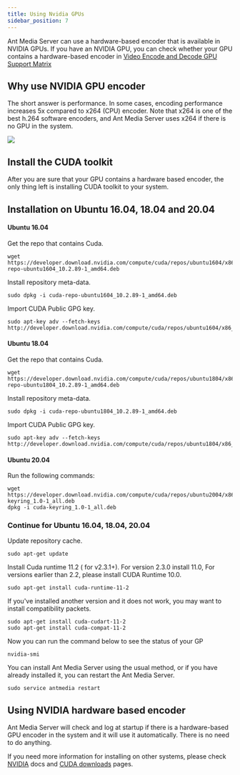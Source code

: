 ```yaml
---
title: Using Nvidia GPUs
sidebar_position: 7
---
```


Ant Media Server can use a hardware-based encoder that is available in NVIDIA GPUs. If you have an NVIDIA GPU, you can check whether your GPU contains a hardware-based encoder in [Video Encode and Decode GPU Support Matrix](https://developer.nvidia.com/video-encode-decode-gpu-support-matrix)

**Why use NVIDIA GPU encoder**
------------------------------

The short answer is performance. In some cases, encoding performance increases 5x compared to x264 (CPU) encoder. Note that x264 is one of the best h.264 software encoders, and Ant Media Server uses x264 if there is no GPU in the system.

![](@site/static/img/gpu.png)

Install the CUDA toolkit
------------------------

After you are sure that your GPU contains a hardware based encoder, the only thing left is installing CUDA toolkit to your system.

Installation on Ubuntu 16.04, 18.04 and 20.04
---------------------------------------------

#### Ubuntu 16.04

Get the repo that contains Cuda.

    wget https://developer.download.nvidia.com/compute/cuda/repos/ubuntu1604/x86_64/cuda-repo-ubuntu1604_10.2.89-1_amd64.deb

Install repository meta-data.

    sudo dpkg -i cuda-repo-ubuntu1604_10.2.89-1_amd64.deb

Import CUDA Public GPG key.

    sudo apt-key adv --fetch-keys http://developer.download.nvidia.com/compute/cuda/repos/ubuntu1604/x86_64/7fa2af80.pub

#### Ubuntu 18.04

Get the repo that contains Cuda.

    wget https://developer.download.nvidia.com/compute/cuda/repos/ubuntu1804/x86_64/cuda-repo-ubuntu1804_10.2.89-1_amd64.deb

Install repository meta-data.

    sudo dpkg -i cuda-repo-ubuntu1804_10.2.89-1_amd64.deb

Import CUDA Public GPG key.

    sudo apt-key adv --fetch-keys http://developer.download.nvidia.com/compute/cuda/repos/ubuntu1804/x86_64/7fa2af80.pub

#### Ubuntu 20.04

Run the following commands:

    wget https://developer.download.nvidia.com/compute/cuda/repos/ubuntu2004/x86_64/cuda-keyring_1.0-1_all.deb 
    dpkg -i cuda-keyring_1.0-1_all.deb

### Continue for Ubuntu 16.04, 18.04, 20.04

Update repository cache.

    sudo apt-get update 

Install Cuda runtime 11.2 ( for v2.3.1+). For version 2.3.0 install 11.0, For versions earlier than 2.2, please install CUDA Runtime 10.0.

    sudo apt-get install cuda-runtime-11-2

If you've installed another version and it does not work, you may want to install compatibility packets.

    sudo apt-get install cuda-cudart-11-2
    sudo apt-get install cuda-compat-11-2

Now you can run the command below to see the status of your GP

    nvidia-smi

You can install Ant Media Server using the usual method, or if you have already installed it, you can restart the Ant Media Server.

    sudo service antmedia restart

Using NVIDIA hardware based encoder
-----------------------------------

Ant Media Server will check and log at startup if there is a hardware-based GPU encoder in the system and it will use it automatically. There is no need to do anything.

If you need more information for installing on other systems, please check [NVIDIA](https://docs.nvidia.com/cuda/cuda-installation-guide-linux/index.html) docs and [CUDA downloads](https://developer.nvidia.com/cuda-downloads?target_os=Linux&target_arch=x86_64&target_distro=Ubuntu&target_version=1604&target_type=debnetwork) pages.